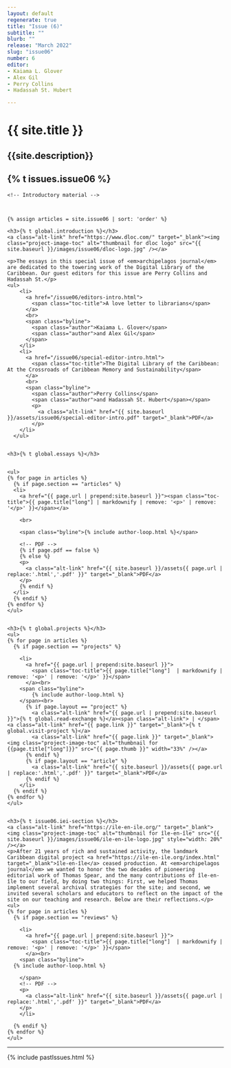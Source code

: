 ```yaml
---
layout: default
regenerate: true
title: "Issue (6)"
subtitle: ""
blurb: ""
release: "March 2022"
slug: "issue06"
number: 6
editor: 
- Kaiama L. Glover
- Alex Gil
- Perry Collins
- Hadassah St. Hubert

---
```


<h1 class="journal-title">{{ site.title }}</h1>
<h2 class="tagline">{{site.description}}</h2>


<h2>{% t issues.issue06 %}</h2>


<div id="toc">

    <!-- Introductory material -->
  
  

    {% assign articles = site.issue06 | sort: 'order' %}

    <h3>{% t global.introduction %}</h3>
    <a class="alt-link" href="https://www.dloc.com/" target="_blank"><img class="project-image-toc" alt="thumbnail for dloc logo" src="{{ site.baseurl }}/images/issue06/dloc-logo.jpg" /></a>

    <p>The essays in this special issue of <em>archipelagos journal</em> are dedicated to the towering work of the Digital Library of the Caribbean. Our guest editors for this issue are Perry Collins and Hadassah St.</p>
    <ul>
        <li>
          <a href="/issue06/editors-intro.html">
            <span class="toc-title">A love letter to librarians</span>
          </a>
          <br>
          <span class="byline">          
            <span class="author">Kaiama L. Glover</span>
            <span class="author">and Alex Gil</span>
          </span>
        </li>
        <li>
          <a href="/issue06/special-editor-intro.html">
            <span class="toc-title">The Digital Library of the Caribbean: At the Crossroads of Caribbean Memory and Sustainability</span>
          </a>
          <br>
          <span class="byline">          
            <span class="author">Perry Collins</span>
            <span class="author">and Hadassah St. Hubert</span></span>
            <p>
              <a class="alt-link" href="{{ site.baseurl }}/assets/issue06/special-editor-intro.pdf" target="_blank">PDF</a>
            </p>
        </li>
      </ul>
    
    
    <h3>{% t global.essays %}</h3>

   
    <ul>
    {% for page in articles %}
      {% if page.section == "articles" %}
      <li>
        <a href="{{ page.url | prepend:site.baseurl }}"><span class="toc-title">{{ page.title["long"] | markdownify | remove: '<p>' | remove: '</p>' }}</span></a>
    
        <br>
        
        <span class="byline">{% include author-loop.html %}</span>
    
        <!-- PDF -->
        {% if page.pdf == false %}
        {% else %}
        <p>
          <a class="alt-link" href="{{ site.baseurl }}/assets{{ page.url | replace:'.html','.pdf' }}" target="_blank">PDF</a>
        </p>
        {% endif %}
      </li>
      {% endif %}
    {% endfor %}
    </ul>
    

    <h3>{% t global.projects %}</h3>
    <ul>
    {% for page in articles %}
      {% if page.section == "projects" %}
    
        <li>
          <a href="{{ page.url | prepend:site.baseurl }}">
            <span class="toc-title">{{ page.title["long"]  | markdownify | remove: '<p>' | remove: '</p>' }}</span>
          </a><br>
        <span class="byline"> 
            {% include author-loop.html %}
        </span><br>
          {% if page.layout == "project" %}
            <a class="alt-link" href="{{ page.url | prepend:site.baseurl }}">{% t global.read-exchange %}</a><span class="alt-link"> | </span><a class="alt-link" href="{{ page.link }}" target="_blank">{% t global.visit-project %}</a>      
            <a class="alt-link" href="{{ page.link }}" target="_blank"><img class="project-image-toc" alt="thumbnail for {{page.title["long"]}}" src="{{ page.thumb }}" width="33%" /></a>
          {% endif %}
          {% if page.layout == "article" %}
            <a class="alt-link" href="{{ site.baseurl }}/assets{{ page.url | replace:'.html','.pdf' }}" target="_blank">PDF</a> 
          {% endif %}
        </li>
      {% endif %}
    {% endfor %} 
    </ul>
    
    
    <h3>{% t issue06.iei-section %}</h3>
    <a class="alt-link" href="https://ile-en-ile.org/" target="_blank"><img class="project-image-toc" alt="thumbnail for île-en-île" src="{{ site.baseurl }}/images/issue06/ile-en-ile-logo.jpg" style="width: 20%" /></a>
    <p>After 21 years of rich and sustained activity, the landmark Caribbean digital project <a href="https://ile-en-ile.org/index.html" target="_blank">île-en-île</a> ceased production. At <em>archipelagos journal</em> we wanted to honor the two decades of pioneering editorial work of Thomas Spear, and the many contributions of île-en-île to our field, by doing two things: First, we helped Thomas implement several archival strategies for the site; and second, we invited several scholars and educators to reflect on the impact of the site on our teaching and research. Below are their reflections.</p>
    <ul>
    {% for page in articles %}
      {% if page.section == "reviews" %}
    
        <li>
          <a href="{{ page.url | prepend:site.baseurl }}">
            <span class="toc-title">{{ page.title["long"]  | markdownify | remove: '<p>' | remove: '</p>' }}</span>
          </a><br>
        <span class="byline">
      {% include author-loop.html %}
    
        </span>
        <!-- PDF -->
        <p>
          <a class="alt-link" href="{{ site.baseurl }}/assets{{ page.url | replace:'.html','.pdf' }}" target="_blank">PDF</a>     
        </p>
        </li>
    
      {% endif %}
    {% endfor %}
    </ul>

<hr>

{% include pastIssues.html %}

</div>